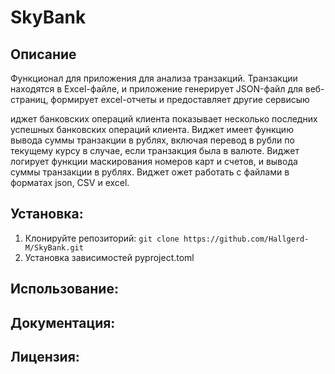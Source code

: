 # SkyBank

## Описание
Функционал для приложения для анализа транзакций. Транзакции находятся в Excel-файле, и приложение генерирует JSON-файл для веб-страниц, формирует excel-отчеты и предоставляет другие сервисыю 

иджет банковских операций клиента показывает несколько последних 
успешных банковских операций клиента.
Виджет имеет функцию вывода суммы транзакции в рублях, включая перевод в рубли по текущему курсу в случае, если транзакция была в валюте. 
Виджет логирует функции маскирования номеров карт и счетов, и вывода суммы транзакции в рублях.
Виджет ожет работать с файлами в форматах json, CSV и excel.

## Установка:
1. Клонируйте репозиторий:
```git clone https://github.com/Hallgerd-M/SkyBank.git```
2. Установка зависимостей
pyproject.toml

## Использование:

## Документация:

## Лицензия:
